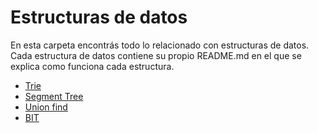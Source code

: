 # Estructuras de datos
En esta carpeta encontrás todo lo relacionado con estructuras de datos.
Cada estructura de datos contiene su propio README.md en el que se explica como funciona cada estructura.

* [Trie](trie)
* [Segment Tree](Segment_tree)
* [Union find](Union_Find)
* [BIT](BIT)